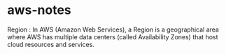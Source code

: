 # aws-notes

Region : In AWS (Amazon Web Services), a Region is a geographical area where AWS has multiple data centers (called Availability Zones) that host cloud resources and services.
